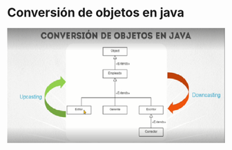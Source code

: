  # Conversión de objetos en java 
![ConversionObjectJava](https://github.com/ezequielmariscal/AlmacenamientoImg/blob/main/06%20-%20ConversionObjetosJava.png)